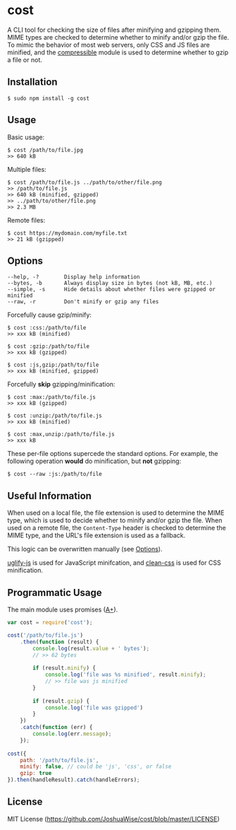 # cost
A CLI tool for checking the size of files after minifying and gzipping them. MIME types are checked to determine whether to minify and/or gzip the file. To mimic the behavior of most web servers, only CSS and JS files are minified, and the [compressible](https://www.npmjs.com/package/compressible) module is used to determine whether to gzip a file or not.

## Installation
```
$ sudo npm install -g cost
```

## Usage
Basic usage:
```
$ cost /path/to/file.jpg
>> 640 kB
```

Multiple files:
```
$ cost /path/to/file.js ../path/to/other/file.png
>> /path/to/file.js
>> 640 kB (minified, gzipped)
>> ../path/to/other/file.png
>> 2.3 MB
```

Remote files:
```
$ cost https://mydomain.com/myfile.txt
>> 21 kB (gzipped)
```

## Options
```
--help, -?        Display help information
--bytes, -b       Always display size in bytes (not kB, MB, etc.)
--simple, -s      Hide details about whether files were gzipped or minified
--raw, -r         Don't minify or gzip any files
```

Forcefully cause gzip/minify:
```
$ cost :css:/path/to/file
>> xxx kB (minified)

$ cost :gzip:/path/to/file
>> xxx kB (gzipped)

$ cost :js,gzip:/path/to/file
>> xxx kB (minified, gzipped)
```

Forcefully **skip** gzipping/minification:
```
$ cost :max:/path/to/file.js
>> xxx kB (gzipped)

$ cost :unzip:/path/to/file.js
>> xxx kB (minified)

$ cost :max,unzip:/path/to/file.js
>> xxx kB
```

These per-file options supercede the standard options.
For example, the following operation **would** do minification, but **not** gzipping:
```
$ cost --raw :js:/path/to/file
```


## Useful Information
When used on a local file, the file extension is used to determine the MIME type, which is used to decide whether to minify and/or gzip the file. When used on a remote file, the `Content-Type` header is checked to determine the MIME type, and the URL's file extension is used as a fallback.

This logic can be overwritten manually (see [Options](#options)).

[uglify-js](https://github.com/mishoo/UglifyJS2) is used for JavaScript minifcation, and [clean-css](https://github.com/jakubpawlowicz/clean-css) is used for CSS minification.

## Programmatic Usage
The main module uses promises ([A+](https://promisesaplus.com/)).
```javascript
var cost = require('cost');

cost('/path/to/file.js')
	.then(function (result) {
		console.log(result.value + ' bytes');
		// >> 62 bytes
		
		if (result.minify) {
			console.log('file was %s minified', result.minify);
			// >> file was js minified
		}
		
		if (result.gzip) {
			console.log('file was gzipped')
		}
	})
	.catch(function (err) {
		console.log(err.message);
	});
	
cost({
	path: '/path/to/file.js',
	minify: false, // could be 'js', 'css', or false
	gzip: true
}).then(handleResult).catch(handleErrors);
```

## License
MIT License (https://github.com/JoshuaWise/cost/blob/master/LICENSE)
